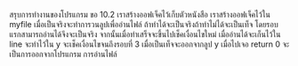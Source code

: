 สรุบการทำงานของโปรแกรม ขอ 10.2
เราสร้างออฟเจ็คไว้เก็บตัวหนังสือ
เราสร้างออฟเจ็คไว้ใน myfile
เมื่อเป็นจริงจะทำการวนลูปเพื่ออ่านไฟล์ ถ้าทำได้จะเป็นจริงถ้าทำไม่ได้จะเป็นเท็จ โดยรอบแรกสามารถอ่านได้จึงจะเป็นจริง จากนั้นเมื่อทำเสร็จจะขึ้นไปเช็คเงื่อนไขใหม่ เมื่ออ่านได้จะเก็นไว้ใน line จะทำไว้ใน y จะเช็คเงื่อนไขจนถึงรอบที่ 3 เมื่อเป็นเท็จจะออกจากลูป y  เมื่อไปเจอ return 0 จะเป็นการออกจากโปรแกรม
การอ่านไฟล์ 
